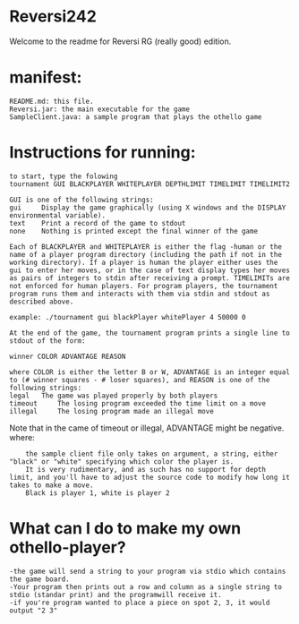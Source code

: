 Reversi242
==========
Welcome to the readme for Reversi RG (really good) edition. 

manifest:
=========
	README.md: this file.	
	Reversi.jar: the main executable for the game
	SampleClient.java: a sample program that plays the othello game

Instructions for running:
=========================
	to start, type the folowing
	tournament GUI BLACKPLAYER WHITEPLAYER DEPTHLIMIT TIMELIMIT TIMELIMIT2
	
	GUI is one of the following strings:
	gui 	Display the game graphically (using X windows and the DISPLAY environmental variable).
	text 	Print a record of the game to stdout
	none 	Nothing is printed except the final winner of the game

	Each of BLACKPLAYER and WHITEPLAYER is either the flag -human or the name of a player program directory (including the path if not in the working directory). If a player is human the player either uses the gui to enter her moves, or in the case of text display types her moves as pairs of integers to stdin after receiving a prompt. TIMELIMITs are not enforced for human players. For program players, the tournament program runs them and interacts with them via stdin and stdout as described above.

	example: ./tournament gui blackPlayer whitePlayer 4 50000 0
	
	At the end of the game, the tournament program prints a single line to stdout of the form:

	winner COLOR ADVANTAGE REASON

	where COLOR is either the letter B or W, ADVANTAGE is an integer equal to (# winner squares - # loser squares), and REASON is one of the following strings:
	legal 	The game was played properly by both players
	timeout 	The losing program exceeded the time limit on a move
	illegal 	The losing program made an illegal move

Note that in the came of timeout or illegal, ADVANTAGE might be negative.	
		where:

		the sample client file only takes on argument, a string, either "black" or "white" specifying which color the player is. 
		It is very rudimentary, and as such has no support for depth limit, and you'll have to adjust the source code to modify how long it takes to make a move. 
		Black is player 1, white is player 2

What can I do to make my own othello-player?
============================================
	-the game will send a string to your program via stdio which contains the game board. 
	-Your program then prints out a row and column as a single string to stdio (standar print) and the programwill receive it.
	-if you're program wanted to place a piece on spot 2, 3, it would output "2 3"
